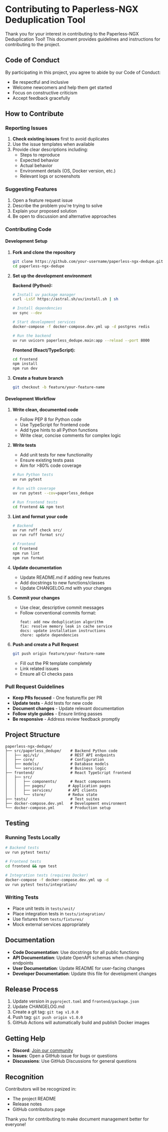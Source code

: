 # Contributing to Paperless-NGX Deduplication Tool

Thank you for your interest in contributing to the Paperless-NGX Deduplication Tool! This document provides guidelines and instructions for contributing to the project.

## Code of Conduct

By participating in this project, you agree to abide by our Code of Conduct:
- Be respectful and inclusive
- Welcome newcomers and help them get started
- Focus on constructive criticism
- Accept feedback gracefully

## How to Contribute

### Reporting Issues

1. **Check existing issues** first to avoid duplicates
2. Use the issue templates when available
3. Provide clear descriptions including:
   - Steps to reproduce
   - Expected behavior
   - Actual behavior
   - Environment details (OS, Docker version, etc.)
   - Relevant logs or screenshots

### Suggesting Features

1. Open a feature request issue
2. Describe the problem you're trying to solve
3. Explain your proposed solution
4. Be open to discussion and alternative approaches

### Contributing Code

#### Development Setup

1. **Fork and clone the repository**
   ```bash
   git clone https://github.com/your-username/paperless-ngx-dedupe.git
   cd paperless-ngx-dedupe
   ```

2. **Set up the development environment**

   **Backend (Python):**
   ```bash
   # Install uv package manager
   curl -LsSf https://astral.sh/uv/install.sh | sh
   
   # Install dependencies
   uv sync --dev
   
   # Start development services
   docker-compose -f docker-compose.dev.yml up -d postgres redis
   
   # Run the backend
   uv run uvicorn paperless_dedupe.main:app --reload --port 8000
   ```

   **Frontend (React/TypeScript):**
   ```bash
   cd frontend
   npm install
   npm run dev
   ```

3. **Create a feature branch**
   ```bash
   git checkout -b feature/your-feature-name
   ```

#### Development Workflow

1. **Write clean, documented code**
   - Follow PEP 8 for Python code
   - Use TypeScript for frontend code
   - Add type hints to all Python functions
   - Write clear, concise comments for complex logic

2. **Write tests**
   - Add unit tests for new functionality
   - Ensure existing tests pass
   - Aim for >80% code coverage
   ```bash
   # Run Python tests
   uv run pytest
   
   # Run with coverage
   uv run pytest --cov=paperless_dedupe
   
   # Run frontend tests
   cd frontend && npm test
   ```

3. **Lint and format your code**
   ```bash
   # Backend
   uv run ruff check src/
   uv run ruff format src/
   
   # Frontend
   cd frontend
   npm run lint
   npm run format
   ```

4. **Update documentation**
   - Update README.md if adding new features
   - Add docstrings to new functions/classes
   - Update CHANGELOG.md with your changes

5. **Commit your changes**
   - Use clear, descriptive commit messages
   - Follow conventional commits format:
     ```
     feat: add new deduplication algorithm
     fix: resolve memory leak in cache service
     docs: update installation instructions
     chore: update dependencies
     ```

6. **Push and create a Pull Request**
   ```bash
   git push origin feature/your-feature-name
   ```
   - Fill out the PR template completely
   - Link related issues
   - Ensure all CI checks pass

### Pull Request Guidelines

- **Keep PRs focused** - One feature/fix per PR
- **Update tests** - Add tests for new code
- **Document changes** - Update relevant documentation
- **Follow style guides** - Ensure linting passes
- **Be responsive** - Address review feedback promptly

## Project Structure

```
paperless-ngx-dedupe/
├── src/paperless_dedupe/    # Backend Python code
│   ├── api/v1/              # REST API endpoints
│   ├── core/                # Configuration
│   ├── models/              # Database models
│   └── services/            # Business logic
├── frontend/                # React TypeScript frontend
│   ├── src/
│   │   ├── components/      # React components
│   │   ├── pages/          # Application pages
│   │   ├── services/       # API clients
│   │   └── store/          # Redux state
├── tests/                   # Test suites
├── docker-compose.dev.yml   # Development environment
└── docker-compose.yml       # Production setup
```

## Testing

### Running Tests Locally

```bash
# Backend tests
uv run pytest tests/

# Frontend tests
cd frontend && npm test

# Integration tests (requires Docker)
docker-compose -f docker-compose.dev.yml up -d
uv run pytest tests/integration/
```

### Writing Tests

- Place unit tests in `tests/unit/`
- Place integration tests in `tests/integration/`
- Use fixtures from `tests/fixtures/`
- Mock external services appropriately

## Documentation

- **Code Documentation**: Use docstrings for all public functions
- **API Documentation**: Update OpenAPI schemas when changing endpoints
- **User Documentation**: Update README for user-facing changes
- **Developer Documentation**: Update this file for development changes

## Release Process

1. Update version in `pyproject.toml` and `frontend/package.json`
2. Update CHANGELOG.md
3. Create a git tag: `git tag v1.0.0`
4. Push tag: `git push origin v1.0.0`
5. GitHub Actions will automatically build and publish Docker images

## Getting Help

- **Discord**: [Join our community](https://discord.gg/paperless-ngx)
- **Issues**: Open a GitHub issue for bugs or questions
- **Discussions**: Use GitHub Discussions for general questions

## Recognition

Contributors will be recognized in:
- The project README
- Release notes
- GitHub contributors page

Thank you for contributing to make document management better for everyone!
